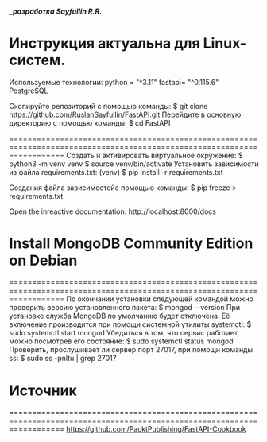 ##### _разработка Sayfullin R.R.

Инструкция актуальна для Linux-систем.
========================================================================================================================
Используемые технологии:
    python = "^3.11"
    fastapi= "^0.115.6"
    PostgreSQL

Скопируйте репозиторий с помощью команды:
$ git clone https://github.com/RuslanSayfullin/FastAPI.git
Перейдите в основную директорию с помощью команды: 
$ cd FastAPI

========================================================================================================================
Создать и активировать виртуальное окружение: 
    $ python3 -m venv venv 
    $ source venv/bin/activate 
Установить зависимости из файла requirements.txt:
    (venv) $ pip install -r requirements.txt

Cоздания файла зависимостейс помощью команды:
    $ pip freeze > requirements.txt

Open the inreactive documentation: http://localhost:8000/docs


# Install MongoDB Community Edition on Debian
========================================================================================================================
По окончании установки следующей командой можно проверить версию установленного пакета:
    $ mongod --version
При установке служба MongoDB по умолчанию будет отключена. Её включение производится при помощи системной утилиты systemctl: 
    $ sudo systemctl start mongod
Убедиться в том, что сервис работает, можно посмотрев его состояние:
    $ sudo systemctl status mongod
Проверить, прослушивает ли сервер порт 27017, при помощи команды ss:
    $ sudo ss -pnltu | grep 27017

# Источник
========================================================================================================================
https://github.com/PacktPublishing/FastAPI-Cookbook